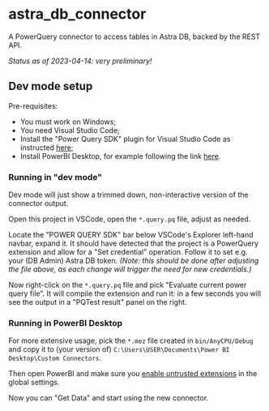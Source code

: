 # astra_db_connector

A PowerQuery connector to access tables in Astra DB, backed by the REST API.

_Status as of 2023-04-14: very preliminary!_

## Dev mode setup

Pre-requisites:

- You must work on Windows;
- You need Visual Studio Code;
- Install the "Power Query SDK" plugin for Visual Studio Code as instructed [here](https://learn.microsoft.com/en-us/power-query/install-sdk);
- Install PowerBI Desktop, for example following the link [here](https://learn.microsoft.com/en-us/power-query/power-query-ui).

### Running in "dev mode"

Dev mode will just show a trimmed down, non-interactive version of the connector output.

Open this project in VSCode, open the `*.query.pq` file, adjust as needed.

Locate the "POWER QUERY SDK" bar below VSCode's Explorer left-hand navbar, expand it. It should have detected that the project is a PowerQuery extension and allow for a "Set credential" operation. Follow it to set e.g. your (DB Admin) Astra DB token. _(Note: this should be done after adjusting the file above, as each change will trigger the need for new credentials.)_

Now right-click on the `*.query.pq` file and pick "Evaluate current power query file". It will compile the extension and run it: in a few seconds you will see the output in a "PQTest result" panel on the right.

### Running in PowerBI Desktop

For more extensive usage, pick the `*.mez` file created in `bin/AnyCPU/Debug` and copy it to (your version of) `C:\Users\USER\Documents\Power BI Desktop\Custom Connectors`.

Then open PowerBI and make sure you [enable untrusted extensions](https://learn.microsoft.com/en-us/power-query/install-sdk#power-bi-desktop) in the global settings.

Now you can "Get Data" and start using the new connector.
